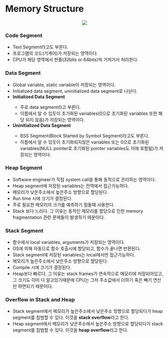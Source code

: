 <h1>Memory Structure</h1>

<div align="center">
    <img src="https://media.geeksforgeeks.org/wp-content/uploads/memoryLayoutC.jpg"></img>
</div>

<h3>Code Segment</h3>
<ul>
    <li>Text Segment라고도 부른다.</li>
    <li>프로그램의 코드(기계어)가 저장되는 영역이다.</li>
    <li>CPU가 해당 영역에서 한줄(32bits or 64bits)씩 가져가서 처리한다.</li>
</ul>

<h3>Data Segment</h3>
<ul>
    <li>Global variable, static variable이 저장되는 영역이다.</li>
    <li>Initialized data segment, uninitialized data segment로 나뉜다.</li>
    <li><b>Initialized Data Segment</b></li>
    <ul>
        <li>주로 data segment라고 부른다.</li>
        <li>이름에서 알 수 있듯이 초기화된 variables(0으로 초기화된 variables 또한 해당 되지 않음)가 저장되는 영역이다.</li>
    </ul>
    <li><b>Uninitialized Data Segment</b></li>
    <ul>
        <li>BSS Segment(Block Started by Symbol Segment)라고도 부른다.</li>
        <li>이름에서 알 수 있듯이 초기화되지않은 variables 또는 0으로 초기화된 variables(NULL pointer로 초기화된 pointer variables도 이에 포함됨)가 저장되는 영역이다.</li>
    </ul>
</ul>

<h3>Heap Segment</h3>
<ul>
    <li>Software engineer가 직접 system call을 통해 동적으로 관리하는 영역이다.</li>
    <li>Heap segment에 저장된 variables는 전역에서 접근가능하다.</li>
    <li>메모리가 낮은주소에서 높은주소 방향으로 할당된다.</li>
    <li>Run time 시에 크기가 결정된다.</li>
    <li>주로 필요한 메모리의 크기를 예측하기 힘들때 사용한다.</li>
    <li>Stack 보다 느리다. 그 이유는 동적인 메모리를 할당으로 인한 memory fragmentation 관련 문제들이 발생하기 때문이다.</li>
</ul>

<h3>Stack Segment</h3>
<ul>
    <li>함수에서 local variables, arguments가 저장되는 영역이다.</li>
    <li>OS에 의해 자동으로 함수 호출시에 할당되고, 함수가 끝나면 반환된다.</li>
    <li>Stack segment에 저장된 variables는 local에서만 접근가능하다.</li>
    <li>메모리가 높은주소에서 낮은주소 방향으로 할당된다.</li>
    <li>Compile 시에 크기가 결정된다.</li>
    <li>Heap보다 빠르다. 그 이유는 stack frames가 연속적으로 메모리에 저장되어있고, 그 크기도 이미 다 알고있기때문에 CPU는 그저 주소값에서 더하기 혹은 빼기 연산만 하면되기 때문이다.</li>
</ul>

<h3>Overflow in Stack and Heap</h3>
<ul>
    <li>Stack segment에서 메모리가 높은주소에서 낮은주소 방향으로 할당되다가 heap segment를 침범할 수 있다. 이것을 <b>stack overflow</b>라고 한다.</li>
    <li>Heap segment에서 메모리가 낮은주소에서 높은주소 방향으로 할당되다가 stack segment를 침범할 수 있다. 이것을 <b>heap overflow</b>라고 한다.</li>
</ul>
